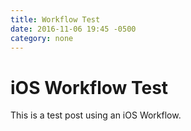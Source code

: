 ```yaml
---
title: Workflow Test
date: 2016-11-06 19:45 -0500
category: none
---
```


# iOS Workflow Test
This is a test post using an iOS Workflow. 